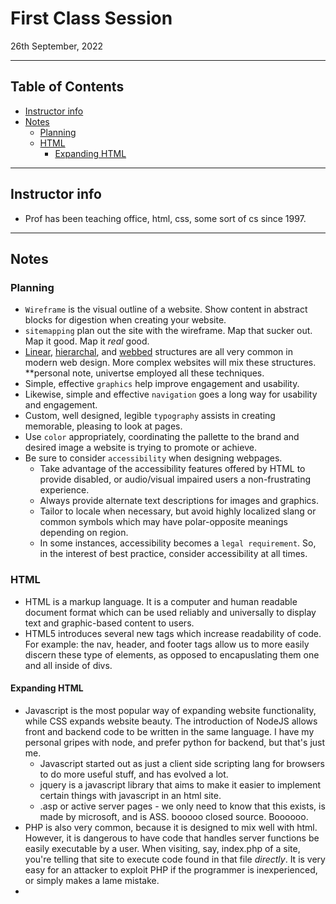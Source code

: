 # First Class Session <!-- omit in toc -->

26th September, 2022

---

## Table of Contents <!-- omit in toc -->

- [Instructor info](#instructor-info)
- [Notes](#notes)
  - [Planning](#planning)
  - [HTML](#html)
    - [Expanding HTML](#expanding-html)

---

## Instructor info

- Prof has been teaching office, html, css, some sort of cs since 1997.

---

## Notes

### Planning

- `Wireframe` is the visual outline of a website. Show content in abstract blocks for digestion when creating your website.
- `sitemapping` plan out the site with the wireframe. Map that sucker out. Map it good. Map it *real* good.
- [Linear](.assets/img/fig_1-13.png), [hierarchal](.assets/img/fig_1-14.png), and [webbed](.assets/img/fig_1-16.png) structures are all very common in modern web design. More complex websites will mix these structures. **personal note, univertse employed all these techniques.
- Simple, effective `graphics` help improve engagement and usability.
- Likewise, simple and effective `navigation` goes a long way for usability and engagement.
- Custom, well designed, legible `typography` assists in creating memorable, pleasing to look at pages.
- Use `color` appropriately, coordinating the pallette to the brand and desired image a website is trying to promote or achieve.
- Be sure to consider `accessibility` when designing webpages.
  - Take advantage of the accessibility features offered by HTML to provide disabled, or audio/visual impaired users a non-frustrating experience.
  - Always provide alternate text descriptions for images and graphics.
  - Tailor to locale when necessary, but avoid highly localized slang or common symbols which may have polar-opposite meanings depending on region.
  - In some instances, accessibility becomes a `legal requirement`. So, in the interest of best practice, consider accessibility at all times.

### HTML

- HTML is a markup language. It is a computer and human readable document format which can be used reliably and universally to display text and graphic-based content to users.
- HTML5 introduces several new tags which increase readability of code. For example: the nav, header, and footer tags allow us to more easily discern these type of elements, as opposed to encapuslating them one and all inside of divs.

#### Expanding HTML

- Javascript is the most popular way of expanding website functionality, while CSS expands website beauty. The introduction of NodeJS allows front and backend code to be written in the same language. I have my personal gripes with node, and prefer python for backend, but that's just me.
  - Javascript started out as just a client side scripting lang for browsers to do more useful stuff, and has evolved a lot.
  - jquery is a javascript library that aims to make it easier to implement certain things with javascript in an html site.
  - .asp or active server pages - we only need to know that this exists, is made by microsoft, and is ASS. booooo closed source. Boooooo.
- PHP is also very common, because it is designed to mix well with html. However, it is dangerous to have code that handles server functions be easily executable by a user. When visiting, say, index.php of a site, you're telling that site to execute code found in that file *directly*. It is very easy for an attacker to exploit PHP if the programmer is inexperienced, or simply makes a lame mistake.
-
